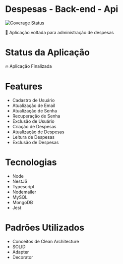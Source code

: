 # Despesas - Back-end - Api
[![Coverage Status](https://coveralls.io/repos/github/JPedro109/despesas-back-end/badge.svg?branch=staging)](https://coveralls.io/github/JPedro109/despesas-back-end?branch=staging)

<p>🚀  Aplicação voltada para administração de despesas</p>

# Status da Aplicação
<p>🔥 Aplicação Finalizada</p>

# Features
- Cadastro de Usuário
- Atualização de Email
- Atualização de Senha
- Recuperação de Senha
- Exclusão de Usuário
- Criação de Despesas
- Atualização de Despesas
- Leitura de Despesas
- Exclusão de Despesas

# Tecnologias
- Node
- NestJS
- Typescript
- Nodemailer
- MySQL
- MongoDB
- Jest

# Padrões Utilizados
- Conceitos de Clean Architecture
- SOLID
- Adapter
- Decorator